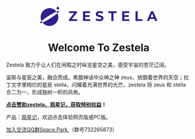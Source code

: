 <div align="center">
  <a href="https://zestela.co/" target="_blank">
    <img alt="LOGO" width="320" src="./zestela-logo.png"/>
  </a>
</div>
<div align="center">
  <h1>Welcome To Zestela</h1>
</div>

Zestela 致力于让人们在闲暇之时纵览星空之美，感受宇宙的苍茫辽阔。

宙斯与星辰之美，融合而成。希腊神话中众神之神 zeus，统御着世界的天空；拉丁文字里绚烂的星辰 stella，闪耀着充满世界的光芒。zestela 将 zeus 和 stella 合二为一，形成独树一帜的风格。

**[点击赞助zestela、观星记，获取特别权益](https://afdian.net/a/zestela)！**

产品：[观星记](https://zestela.co/starte/)，欢迎点击体验网页版或PC版。

[加入交流QQ群Space.Park.](http://qm.qq.com/cgi-bin/qm/qr?_wv=1027&k=tMtp2Cb7nVGiYjb39OV1eKlbb030t7Gq&authKey=50tdA1tiNTSaYMYwInxx9We%2F8YCHfmwn428Vrjk6NxpzXdrZK1u988BEzRmxYfX8&noverify=0&group_code=732265873)（群号732265873）
